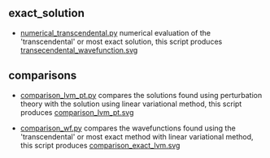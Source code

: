 ## exact_solution
	
- [numerical_transcendental.py](exact_solution/numerical_transcendental.py) numerical evaluation of the 'transcendental' or most exact solution, this script produces [transecendental_wavefunction.svg](exact_solution/transecendental_wavefunction.svg)

## comparisons

- [comparison_lvm_pt.py](comparisons/comparison_lvm_pt.py) compares the solutions found using perturbation theory with the solution using linear variational method, this script produces [comparison_lvm_pt.svg](comparisons/comparison_lvm_pt.svg)
	
- [comparison_wf.py](comparisons/comparison_wf.py) compares the wavefunctions found using the 'transcendental' or most exact method with linear variational method, this script produces [comparison_exact_lvm.svg](comparisons/comparison_exact_lvm.svg)
